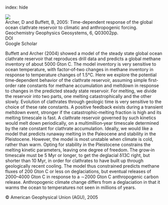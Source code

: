 index: hide

<div class="Citation">
    <div class="Citation-thumb CitationThumb-linked"  data-href="https://doi.org/10.1029/2004gc000854">
      <img src="https://static.claimspace.cloud/climate-study-static/refs/thumbs/12/Archer_and_Buffett_2005-thumb.png" />
    </div>

  <div class="Citation-body">
    <div class="Citation-text">Archer, D and Buffett, B, 2005: Time-dependent response of the global ocean clathrate reservoir to climatic and anthropogenic forcing. <span class="Article-journal">Geochemistry Geophysics Geosystems, </span><span class="Article-volume">6, </span>Q03002pp.</div>
    <div class="Citation-links">
      <div class="CitationLink" data-href="https://doi.org/10.1029/2004gc000854">
        <div class="CitationLink-icon CitationLink-Doi"></div>
        <div class="CitationLink-text">DOI</div>
      </div>
      <div class="CitationLink" data-href="https://scholar.google.com/scholar?q=10.1029/2004gc000854">
        <div class="CitationLink-icon CitationLink-Scholar"></div>
        <div class="CitationLink-text">Google Scholar</div>
      </div>
    </div>
  </div>
</div>

Buffett and Archer (2004) showed a model of the steady state global ocean clathrate reservoir that reproduces drill data and predicts a global methane inventory of about 5000 Gton C. The model inventory is very sensitive to ocean temperature, with factor‐of‐two changes in methane inventory in response to temperature changes of 1.5°C. Here we explore the potential time‐dependent behavior of the clathrate reservoir, assuming simple first‐order rate constants for methane accumulation and meltdown in response to changes in the predicted steady state reservoir. For melting, we divide the reservoir into two parts, one melting catastrophically and the other slowly. Evolution of clathrates through geologic time is very sensitive to the choice of these rate constants. A positive feedback exists during a transient meltdown event, stronger if the catastrophic‐melting fraction is high and its melting timescale is fast. A clathrate reservoir governed by such kinetics would melt down periodically, on a multimillion‐year timescale determined by the rate constant for clathrate accumulation. Ideally, we would like a model that predicts runaway melting in the Paleocene and stability in the Pleistocene. However, the model is most unstable when climate is cold, rather than warm. Opting for stability in the Pleistocene constrains the melting kinetic parameters, leaving one degree of freedom. The grow‐in timescale must be 5 Myr or longer, to get the deglacial δ13C right, but shorter than 10 Myr, in order for clathrates to have built up through geologically recent cooling. The model thus constrained predicts methane fluxes of 200 Gton C or less on deglaciations, but eventual releases of 2000–4000 Gton C in response to a ∼2000 Gton C anthropogenic carbon release. Anthropogenic climate change differs from a deglaciation in that it warms the ocean to temperatures not seen in millions of years.

<div class="Citation-copy">
&copy; American Geophysical Union (AGU), 2005
</div>